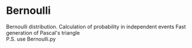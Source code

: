 # Bernoulli
Bernoulli distribution. Calculation of probability in independent events
Fast generation of Pascal's triangle 
\
P.S. use Bernoulli.py
